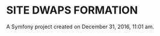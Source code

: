 SITE DWAPS FORMATION
====================

A Symfony project created on December 31, 2016, 11:01 am.
